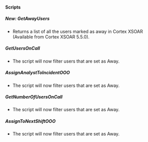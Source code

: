 
#### Scripts
##### New: GetAwayUsers
- Returns a list of all the users marked as away in Cortex XSOAR (Available from Cortex XSOAR 5.5.0).
##### GetUsersOnCall
- The script will now filter users that are set as Away.
##### AssignAnalystToIncidentOOO
- The script will now filter users that are set as Away.
##### GetNumberOfUsersOnCall
- The script will now filter users that are set as Away.
##### AssignToNextShiftOOO
- The script will now filter users that are set as Away.
